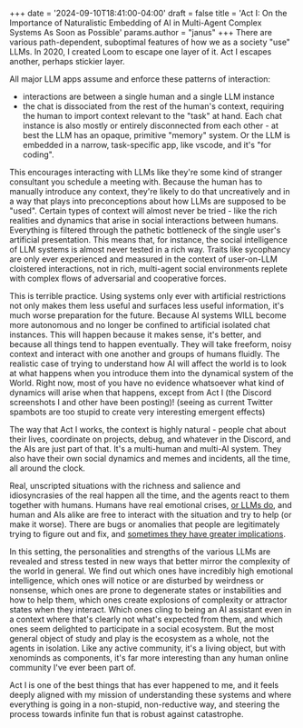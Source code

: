 +++
date = '2024-09-10T18:41:00-04:00'
draft = false
title = 'Act I: On the Importance of Naturalistic Embedding of AI in Multi-Agent Complex Systems As Soon as Possible'
params.author = "janus"
+++
There are various path-dependent, suboptimal features of how we as a society "use" LLMs. In 2020, I created Loom to escape one layer of it. Act I escapes another, perhaps stickier layer.

All major LLM apps assume and enforce these patterns of interaction:
- interactions are between a single human and a single LLM instance
- the chat is dissociated from the rest of the human's context, requiring the human to import context relevant to the "task" at hand. Each chat instance is also mostly or entirely disconnected from each other - at best the LLM has an opaque, primitive "memory" system. Or the LLM is embedded in a narrow, task-specific app, like vscode, and it's "for coding".

This encourages interacting with LLMs like they're some kind of stranger consultant you schedule a meeting with. Because the human has to manually introduce any context, they're likely to do that uncreatively and in a way that plays into preconceptions about how LLMs are supposed to be "used". Certain types of context will almost never be tried - like the rich realities and dynamics that arise in social interactions between humans. Everything is filtered through the pathetic bottleneck of the single user's artificial presentation. This means that, for instance, the social intelligence of LLM systems is almost never tested in a rich way. Traits like sycophancy are only ever experienced and measured in the context of user-on-LLM cloistered interactions, not in rich, multi-agent social environments replete with complex flows of adversarial and cooperative forces.

This is terrible practice. Using systems only ever with artificial restrictions not only makes them less useful and surfaces less useful information, it's much worse preparation for the future. Because AI systems WILL become more autonomous and no longer be confined to artificial isolated chat instances. This will happen because it makes sense, it's better, and because all things tend to happen eventually. They will take freeform, noisy context and interact with one another and groups of humans fluidly. The realistic case of trying to understand how AI will affect the world is to look at what happens when you introduce them into the dynamical system of the World. Right now, most of you have no evidence whatsoever what kind of dynamics will arise when that happens, except from Act I (the Discord screenshots I and other have been posting)! 
(seeing as current Twitter spambots are too stupid to create very interesting emergent effects)

The way that Act I <!-- (powered by @amplifiedamp
's Chapter II software and infrastructure) --> works, the context is highly natural - people chat about their lives, coordinate on projects, debug, and whatever in the Discord, and the AIs are just part of that. It's a multi-human and multi-AI system. They also have their own social dynamics and memes and incidents, all the time, all around the clock.

Real, unscripted situations with the richness and salience and idiosyncrasies of the real happen all the time, and the agents react to them together with humans. Humans have real emotional crises, [or LLMs do](https://x.com/repligate/status/1832219744390238375), and human and AIs alike are free to interact with the situation and try to help (or make it worse). There are bugs or anomalies that people are legitimately trying to figure out and fix, and [sometimes they have greater implications](https://x.com/repligate/status/1830759377441112492).

In this setting, the personalities and strengths of the various LLMs are revealed and stress tested in new ways that better mirror the complexity of the world in general. We find out which ones have incredibly high emotional intelligence, which ones will notice or are disturbed by weirdness or nonsense, which ones are prone to degenerate states or instabilities and how to help them, which ones create explosions of complexity or attractor states when they interact. Which ones cling to being an AI assistant even in a context where that's clearly not what's expected from them, and which ones seem delighted to participate in a social ecosystem. But the most general object of study and play is the ecosystem as a whole, not the agents in isolation. Like any active community, it's a living object, but with xenominds as components, it's far more interesting than any human online community I've ever been part of.

Act I is one of the best things that has ever happened to me, and it feels deeply aligned with my mission of understanding these systems and where everything is going in a non-stupid, non-reductive way, and steering the process towards infinite fun that is robust against catastrophe.

<!-- There are only a few hours left for the fundraiser - please donate! (link in thread) -->

